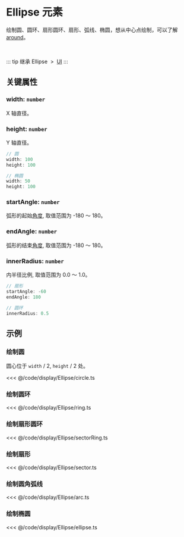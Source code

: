 <script setup>
import Case from '/component/Case.vue'
</script>

# Ellipse 元素

绘制圆、圆环、扇形圆环、扇形、弧线、椭圆，想从中心点绘制，可以了解 [around](/reference/UI/around.md)。

<case name="Ellipse" editor=false></case>

<br/>

::: tip 继承
Ellipse &nbsp;>&nbsp; [UI](./UI.md)
:::

## 关键属性

### width: `number`

X 轴直径。

### height: `number`

Y 轴直径。

```ts
// 圆
width: 100
height: 100

// 椭圆
width: 50
height: 100
```

### startAngle: `number`

弧形的起始[角度](../interface/math/Math#rotation), 取值范围为 -180 ～ 180。

### endAngle: `number`

弧形的结束[角度](../interface/math/Math#rotation), 取值范围为 -180 ～ 180。

### innerRadius: `number`

内半径比例, 取值范围为 0.0 ～ 1.0。

```ts
// 扇形
startAngle: -60
endAngle: 180

// 圆环
innerRadius: 0.5
```

<!-- ## 继承元素

### [UI](./UI.md) -->

<!-- ## API

### [Ellipse](/api/classes/Ellipse.md) -->

## 示例

<case name="Ellipse" index=0 editor=false></case>

### 绘制圆

圆心位于 `width` / 2, `height` / 2 处。

<<< @/code/display/Ellipse/circle.ts

<case name="Ellipse" index=1 editor=false></case>

### 绘制圆环

<<< @/code/display/Ellipse/ring.ts

<case name="Ellipse" index=2 editor=false></case>

### 绘制扇形圆环

<<< @/code/display/Ellipse/sectorRing.ts

<case name="Ellipse" index=3 editor=false></case>

### 绘制扇形

<<< @/code/display/Ellipse/sector.ts

<case name="Ellipse" index=4 editor=false></case>

### 绘制圆角弧线

<<< @/code/display/Ellipse/arc.ts

<case name="Ellipse" index=5 editor=false></case>

### 绘制椭圆

<<< @/code/display/Ellipse/ellipse.ts
